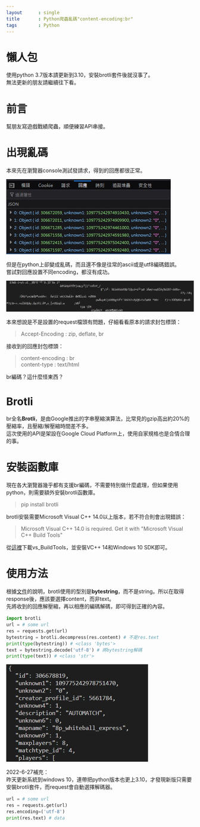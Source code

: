 ```yaml
--- 
layout      : single
title       : Python爬蟲亂碼"content-encoding:br"
tags        : Python
---
```

# 懶人包
使用python 3.7版本請更新到3.10，安裝brotli套件後就沒事了。  
無法更新的朋友請繼續往下看。  

# 前言
幫朋友寫遊戲戰績爬蟲，順便練習API串接。  

# 出現亂碼
本來先在瀏覽器console測試發請求，得到的回應都很正常。  

![示意圖](/assets/img/brotli-1.jpg)

但是在python上卻變成亂碼，而且還不像是往常的ascii或是utf8編碼錯誤。  
嘗試對回應設置不同encoding，都沒有成功。  

![示意圖](/assets/img/brotli-2.jpg)

本來想說是不是設置的request檔頭有問題，仔細看看原本的請求封包標頭：  
> Accept-Encoding : zip, deflate, br  

接收到的回應封包標頭：  
> content-encoding : br  
> content-type : text/html  

br編碼？這什麼怪東西？  

# Brotli
br全名**Brotli**，是由Google推出的字串壓縮演算法，比常見的gzip高出約20%的壓縮率，且壓縮/解壓縮時間差不多。  
這次使用的API是架設在Google Cloud Platform上，使用自家規格也是合情合理的事。  

# 安裝函數庫
現在各大瀏覽器幾乎都有支援br編碼，不需要特別做什麼處理，但如果使用python，則需要額外安裝brotli函數庫。  
> pip install brotli

brotli安裝需要Microsoft Visual C++ 14.0以上版本，若不符合則會出現錯誤：  
> Microsoft Visual C++ 14.0 is required. Get it with "Microsoft Visual C++ Build Tools"  

從[這裡](https://visualstudio.microsoft.com/zh-hant/visual-cpp-build-tools/)下載vs_BuildTools，並安裝VC++ 14和Windows 10 SDK即可。

# 使用方法
根據[文件](http://python-hyper.org/projects/brotlipy/en/latest/api.html#brotli.Decompressor.decompress)的說明，brotli使用的型別是**bytestring**，而不是string。所以在取得response後，應該要選擇content，而非text。   
先將收到的回應解壓縮，再以相應的編碼解碼，即可得到正確的內容。

```python
import brotli
url = # some url
res = requests.get(url)
bytestring = brotli.decompress(res.content) # 不是res.text
print(type(bytestring)) # <class 'bytes'>
text = bytestring.decode('utf-8') # 將bytestring解碼
print(type(text)) # <class 'str'>
```

![示意圖](/assets/img/brotli-3.jpg)

2022-6-27補充：  
昨天更新系統到windows 10，連帶把python版本也更上3.10，才發現新版只需要安裝brotli套件，而request會自動選擇解碼器。  

```python
url = # some url
res = requests.get(url)
res.encoding=('utf-8')
print(res.text) # data
```
